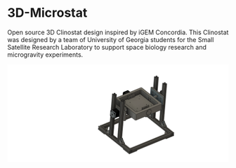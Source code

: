 # 3D-Microstat
Open source 3D Clinostat design inspired by iGEM Concordia. This Clinostat was designed by a team of University of Georgia students for the Small Satellite Research Laboratory to support space biology research and microgravity experiments.

<img src="Microstat_Assembly_v2.png" alt="Microstat Assembly" width="1400"/>

